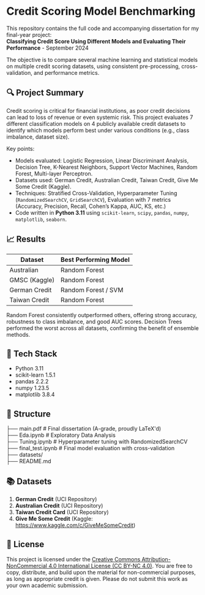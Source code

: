 # Credit Scoring Model Benchmarking

This repository contains the full code and accompanying dissertation for my final-year project:  
**Classifying Credit Score Using Different Models and Evaluating Their Performance** - September 2024

The objective is to compare several machine learning and statistical models on multiple credit scoring datasets, using consistent pre-processing, cross-validation, and performance metrics.

## 🔍 Project Summary

Credit scoring is critical for financial institutions, as poor credit decisions can lead to loss of revenue or even systemic risk. This project evaluates 7 different classification models on 4 publicly available credit datasets to identify which models perform best under various conditions (e.g., class imbalance, dataset size).

Key points:
- Models evaluated: Logistic Regression, Linear Discriminant Analysis, Decision Tree, K-Nearest Neighbors, Support Vector Machines, Random Forest, Multi-layer Perceptron.
- Datasets used: German Credit, Australian Credit, Taiwan Credit, Give Me Some Credit (Kaggle).
- Techniques: Stratified Cross-Validation, Hyperparameter Tuning (`RandomizedSearchCV`, `GridSearchCV`), Evaluation with 7 metrics (Accuracy, Precision, Recall, Cohen’s Kappa, AUC, KS, etc.)
- Code written in **Python 3.11** using `scikit-learn`, `scipy`, `pandas`, `numpy`, `matplotlib`, `seaborn`.

## 📈 Results

| Dataset         | Best Performing Model |
|----------------|------------------------|
| Australian      | Random Forest          |
| GMSC (Kaggle)   | Random Forest          |
| German Credit   | Random Forest / SVM    |
| Taiwan Credit   | Random Forest          |

Random Forest consistently outperformed others, offering strong accuracy, robustness to class imbalance, and good AUC scores. Decision Trees performed the worst across all datasets, confirming the benefit of ensemble methods.

## 🧠 Tech Stack

- Python 3.11
- scikit-learn 1.5.1
- pandas 2.2.2
- numpy 1.23.5
- matplotlib 3.8.4

## 📁 Structure
├── main.pdf                   # Final dissertation (A-grade, proudly LaTeX'd)  
├── Eda.ipynb           # Exploratory Data Analysis  
├── Tuning.ipynb        # Hyperparameter tuning with RandomizedSearchCV  
├── final_test.ipynb    # Final model evaluation with cross-validation  
├── datasets/                  
├── README.md

## 📚 Datasets

1. **German Credit** (UCI Repository)
2. **Australian Credit** (UCI Repository)
3. **Taiwan Credit Card** (UCI Repository)
4. **Give Me Some Credit** (Kaggle: https://www.kaggle.com/c/GiveMeSomeCredit)

## 📄 License

This project is licensed under the [Creative Commons Attribution-NonCommercial 4.0 International License (CC BY-NC 4.0)](https://creativecommons.org/licenses/by-nc/4.0/).
You are free to copy, distribute, and build upon the material for non-commercial purposes, as long as appropriate credit is given. Please do not submit this work as your own academic submission.
